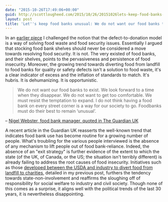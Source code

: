 ```yaml
---
date: "2015-10-26T17:49:06+00:00"
guid: http://scottlougheed.com/2015/10/26/20151026lets-keep-food-banks-unusual-we-do-not-want-our-food-banks-to-exist/
layout: post
title: 'Let''s keep food banks unusual: We do not want our food banks to exist...'
---
```

In an [earlier piece][1] I challenged the notion that the defect-to-donation model is a way of solving food waste and food security issues. Essentially I argued that stocking food bank shelves should never be considered a move towards resolving food security. It is not. The very existed of food banks, and their shelves, points to the pervasiveness and persistence of food insecurity. Moreover, the growing trend towards diverting food from landfill to food banks for quality or safety defects isn't a solution to food waste, it's a clear indicator of excess and the inflation of standards to match. It's hubris. It is dehumanizing. It is opportunistic.

> We do not want our food banks to exist. We look forward to a time when they disappear. We do not want to get too comfortable. We must resist the temptation to expand. I do not think having a food bank on every street corner is a way for our society to go. Foodbanks must do their best to remain ‘unusual’.

– [Nigel Webster, food bank manager, quoted in The Guardian UK](http://www.theguardian.com/society/2015/oct/21/food-banks-a-lifeline-replacing-mainstream-services)

A recent article in the Guardian UK reasserts the well-known trend that indicates food bank use has become routine for a growing number of people. What's troubling for the various people interviewed is the absence of any mechanism to lift people out of food bank-reliance. Indeed, the absence of an "exit strategy" is further evidence of the extent to which the state (of the UK, of Canada, or the US; the situation isn't terribly different) is already failing to address the root causes of food insecurity. Initiatives such as those [developed between the USDA and industry  to divert food from landfill to charities][2], detailed in my previous post, furthers the tendency towards state-non-involvement and reaffirms the sloughing off of responsibility for social welfare to industry and civil society.  Though none of this comes as a surprise, it aligns well with the political trends of the last 30 years, it is nevertheless disappointing.

   [1]: http://www.scottlougheed.com/blog/2015/9/18/us-is-fixing-food-security-and-food-waste-with-a-bandaid
   [2]: http://www.foodincanada.com/food-business/u-s-announces-first-ever-national-food-waste-reduction-goals-131975/
